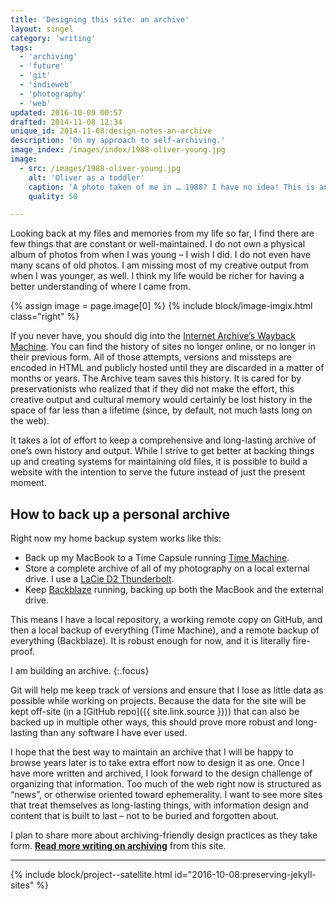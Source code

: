 ```yaml
---
title: 'Designing this site: an archive'
layout: singel
category: 'writing'
tags:
  - 'archiving'
  - 'future'
  - 'git'
  - 'indieweb'
  - 'photography'
  - 'web'
updated: 2016-10-09 00:57
drafted: 2014-11-08 12:34
unique_id: 2014-11-08:design-notes-an-archive
description: 'On my approach to self-archiving.'
image_index: /images/index/1988-oliver-young.jpg
image:
  - src: /images/1988-oliver-young.jpg
    alt: 'Oliver as a toddler'
    caption: 'A photo taken of me in … 1988? I have no idea! This is an example of why I miss having a complete archive.'
    quality: 50

---
```


Looking back at my files and memories from my life so far, I find there are few things that are constant or well-maintained. I do not own a physical album of photos from when I was young – I wish I did. I do not even have many scans of old photos. I am missing most of my creative output from when I was younger, as well. I think my life would be richer for having a better understanding of where I came from.

{% assign image = page.image[0] %}
{% include block/image-imgix.html class="right" %}

If you never have, you should dig into the [Internet Archive’s Wayback Machine](https://archive.org/web/). You can find the history of sites no longer online, or no longer in their previous form. All of those attempts, versions and missteps are encoded in HTML and publicly hosted until they are discarded in a matter of months or years. The Archive team saves this history. It is cared for by preservationists who realized that if they did not make the effort, this creative output and cultural memory would certainly be lost history in the space of far less than a lifetime (since, by default, not much lasts long on the web).

It takes a lot of effort to keep a comprehensive and long-lasting archive of one’s own history and output. While I strive to get better at backing things up and creating systems for maintaining old files, it is possible to build a website with the intention to serve the future instead of just the present moment.

<aside class="ancillary">
  <h2>How to back up a personal&nbsp;archive</h2>
  <p>Right now my home backup system works like this:</p>
  <ul>
    <li>Back up my MacBook to a Time Capsule running <a href="http://en.wikipedia.org/wiki/Time_Machine_(OS_X)">Time Machine</a>.</li>
    <li>Store a complete archive of all of my photography on a local external drive. I use a <a href="http://www.lacie.com/products/desktop-storage/d2-usb-3-thunderbolt-series/">LaCie D2 Thunderbolt</a>.</li>
    <li>Keep <a href="https://www.backblaze.com">Backblaze</a> running, backing up both the MacBook and the external drive.</li>
  </ul>
  <p>This means I have a local repository, a working remote copy on GitHub, and then a local backup of everything (Time Machine), and a remote backup of everything (Backblaze). It is robust enough for now, and it is literally fire-proof.</p>
</aside>

I am building an archive.
{:.focus}

Git will help me keep track of versions and ensure that I lose as little data as possible while working on projects. Because the data for the site will be kept off-site (in a [GitHub repo]({{ site.link.source }})) that can also be backed up in multiple other ways, this should prove more robust and long-lasting than any software I have ever used.

I hope that the best way to maintain an archive that I will be happy to browse years later is to take extra effort now to design it as one. Once I have more written and archived, I look forward to the design challenge of organizing that information. Too much of the web right now is structured as “news”, or otherwise oriented toward ephemerality. I want to see more sites that treat themselves as long-lasting things, with information design and content that is built to last – not to be buried and forgotten about.

I plan to share more about archiving-friendly design practices as they take form. **[Read more writing on archiving](/labels/archiving/)** from this site.

---

{% include block/project--satellite.html id="2016-10-08:preserving-jekyll-sites" %}
